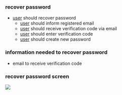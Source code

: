 ### recover password
* [user](https://github.com/tegcommerce/tegcommerce-requirement/blob/master/page/user.md) should recover password
  * [user](https://github.com/tegcommerce/tegcommerce-requirement/blob/master/page/user.md) should inform registered email
  * [user](https://github.com/tegcommerce/tegcommerce-requirement/blob/master/page/user.md) should receive verification code via email
  * [user](https://github.com/tegcommerce/tegcommerce-requirement/blob/master/page/user.md) should enter verification code
  * [user](https://github.com/tegcommerce/tegcommerce-requirement/blob/master/page/user.md) should create new password

### information needed to recover password
* email to receive verification code

### recover password screen
<img src="https://user-images.githubusercontent.com/42984807/58274724-d465f300-7d69-11e9-973d-5b566d0cdd4c.png">
